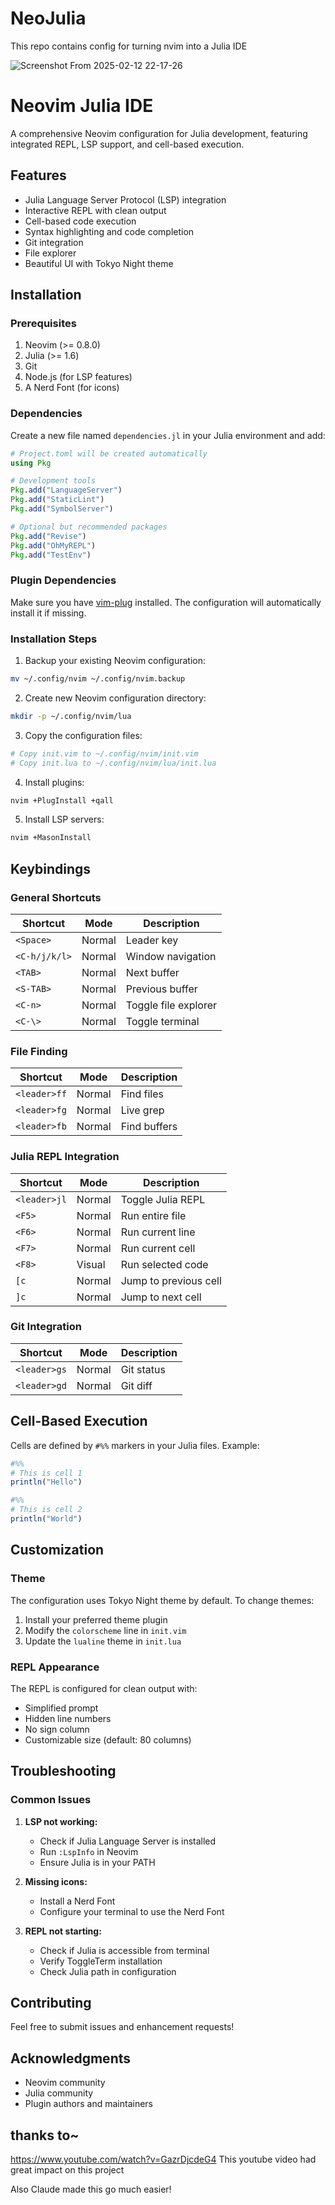 # NeoJulia
This repo contains config for turning nvim into a Julia IDE

![Screenshot From 2025-02-12 22-17-26](https://github.com/user-attachments/assets/f7b58d80-2f61-47c8-bfe8-1979c3f4e59b)


# Neovim Julia IDE

A comprehensive Neovim configuration for Julia development, featuring integrated REPL, LSP support, and cell-based execution.

## Features

- Julia Language Server Protocol (LSP) integration
- Interactive REPL with clean output
- Cell-based code execution
- Syntax highlighting and code completion
- Git integration
- File explorer
- Beautiful UI with Tokyo Night theme

## Installation

### Prerequisites

1. Neovim (>= 0.8.0)
2. Julia (>= 1.6)
3. Git
4. Node.js (for LSP features)
5. A Nerd Font (for icons)

### Dependencies

Create a new file named `dependencies.jl` in your Julia environment and add:

```julia
# Project.toml will be created automatically
using Pkg

# Development tools
Pkg.add("LanguageServer")
Pkg.add("StaticLint")
Pkg.add("SymbolServer")

# Optional but recommended packages
Pkg.add("Revise")
Pkg.add("OhMyREPL")
Pkg.add("TestEnv")
```

### Plugin Dependencies

Make sure you have [vim-plug](https://github.com/junegunn/vim-plug) installed. The configuration will automatically install it if missing.

### Installation Steps

1. Backup your existing Neovim configuration:
```bash
mv ~/.config/nvim ~/.config/nvim.backup
```

2. Create new Neovim configuration directory:
```bash
mkdir -p ~/.config/nvim/lua
```

3. Copy the configuration files:
```bash
# Copy init.vim to ~/.config/nvim/init.vim
# Copy init.lua to ~/.config/nvim/lua/init.lua
```

4. Install plugins:
```bash
nvim +PlugInstall +qall
```

5. Install LSP servers:
```bash
nvim +MasonInstall
```

## Keybindings

### General Shortcuts

| Shortcut | Mode | Description |
|----------|------|-------------|
| `<Space>` | Normal | Leader key |
| `<C-h/j/k/l>` | Normal | Window navigation |
| `<TAB>` | Normal | Next buffer |
| `<S-TAB>` | Normal | Previous buffer |
| `<C-n>` | Normal | Toggle file explorer |
| `<C-\>` | Normal | Toggle terminal |

### File Finding

| Shortcut | Mode | Description |
|----------|------|-------------|
| `<leader>ff` | Normal | Find files |
| `<leader>fg` | Normal | Live grep |
| `<leader>fb` | Normal | Find buffers |

### Julia REPL Integration

| Shortcut | Mode | Description |
|----------|------|-------------|
| `<leader>jl` | Normal | Toggle Julia REPL |
| `<F5>` | Normal | Run entire file |
| `<F6>` | Normal | Run current line |
| `<F7>` | Normal | Run current cell |
| `<F8>` | Visual | Run selected code |
| `[c` | Normal | Jump to previous cell |
| `]c` | Normal | Jump to next cell |

### Git Integration

| Shortcut | Mode | Description |
|----------|------|-------------|
| `<leader>gs` | Normal | Git status |
| `<leader>gd` | Normal | Git diff |

## Cell-Based Execution

Cells are defined by `#%%` markers in your Julia files. Example:

```julia
#%%
# This is cell 1
println("Hello")

#%%
# This is cell 2
println("World")
```

## Customization

### Theme
The configuration uses Tokyo Night theme by default. To change themes:

1. Install your preferred theme plugin
2. Modify the `colorscheme` line in `init.vim`
3. Update the `lualine` theme in `init.lua`

### REPL Appearance
The REPL is configured for clean output with:
- Simplified prompt
- Hidden line numbers
- No sign column
- Customizable size (default: 80 columns)

## Troubleshooting

### Common Issues

1. **LSP not working:**
   - Check if Julia Language Server is installed
   - Run `:LspInfo` in Neovim
   - Ensure Julia is in your PATH

2. **Missing icons:**
   - Install a Nerd Font
   - Configure your terminal to use the Nerd Font

3. **REPL not starting:**
   - Check if Julia is accessible from terminal
   - Verify ToggleTerm installation
   - Check Julia path in configuration

## Contributing

Feel free to submit issues and enhancement requests!

## Acknowledgments

- Neovim community
- Julia community
- Plugin authors and maintainers

## thanks to~
https://www.youtube.com/watch?v=GazrDjcdeG4 
This youtube video had great impact on this project

Also Claude made this go much easier!
